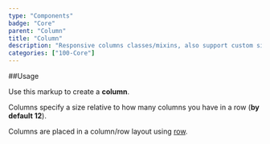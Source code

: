 ```yaml
---
type: "Components"
badge: "Core"
parent: "Column"
title: "Column"
description: "Responsive columns classes/mixins, also support custom size."
categories: ["100-Core"]
---
```


##Usage

Use this markup to create a **column**.

<script type="text/plain" class="language-markup">
  <div class="col-12 col-6--sm col-4--md">
    <!-- content -->
  </div>
</script>

Columns specify a size relative to how many columns you have in a row (**by default 12**).

Columns are placed in a column/row layout using [row](/components/row).
